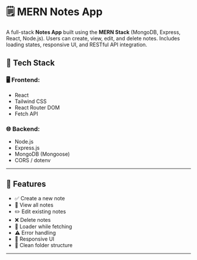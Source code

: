 # 🗒️ MERN Notes App

A full-stack **Notes App** built using the **MERN Stack** (MongoDB, Express, React, Node.js). Users can create, view, edit, and delete notes. Includes loading states, responsive UI, and RESTful API integration.

## 🔧 Tech Stack

### 🖥️ Frontend:

- React
- Tailwind CSS
- React Router DOM
- Fetch API

### 🌐 Backend:

- Node.js
- Express.js
- MongoDB (Mongoose)
- CORS / dotenv

---

## 🚀 Features

- ✅ Create a new note
- 📄 View all notes
- ✏️ Edit existing notes
- ❌ Delete notes
- 🔄 Loader while fetching
- ⚠️ Error handling
- 📱 Responsive UI
- 📁 Clean folder structure

---
